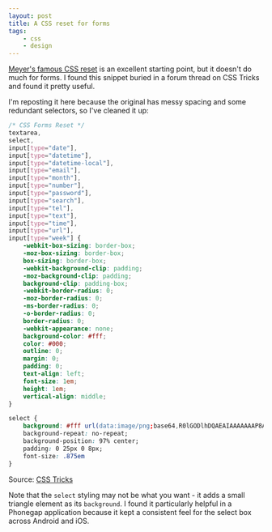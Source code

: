 ```yaml
---
layout: post
title: A CSS reset for forms
tags:
    - css
    - design
---
```


[Meyer's famous CSS reset][1] is an excellent starting point, but it doesn't do much for forms. I found this snippet buried in a forum thread on CSS Tricks and found it pretty useful.

I'm reposting it here because the original has messy spacing and some redundant selectors, so I've cleaned it up:

```css
/* CSS Forms Reset */
textarea,
select,
input[type="date"],
input[type="datetime"],
input[type="datetime-local"],
input[type="email"],
input[type="month"],
input[type="number"],
input[type="password"],
input[type="search"],
input[type="tel"],
input[type="text"],
input[type="time"],
input[type="url"],
input[type="week"] {
    -webkit-box-sizing: border-box;
    -moz-box-sizing: border-box;
    box-sizing: border-box;
    -webkit-background-clip: padding;
    -moz-background-clip: padding;
    background-clip: padding-box;
    -webkit-border-radius: 0;
    -moz-border-radius: 0;
    -ms-border-radius: 0;
    -o-border-radius: 0;
    border-radius: 0;
    -webkit-appearance: none;
    background-color: #fff;
    color: #000;
    outline: 0;
    margin: 0;
    padding: 0;
    text-align: left;
    font-size: 1em;
    height: 1em;
    vertical-align: middle;
}

select {
    background: #fff url(data:image/png;base64,R0lGODlhDQAEAIAAAAAAAP8A/yH5BAEHAAEALAAAAAANAAQAAAILhA+hG5jMDpxvhgIAOw==);
    background-repeat: no-repeat;
    background-position: 97% center;
    padding: 0 25px 0 8px;
    font-size: .875em
}
```
Source: [CSS Tricks](https://css-tricks.com/forums/topic/a-reset-for-forms/#post-130162)

Note that the `select` styling may not be what you want - it adds a small triangle element as its `background`. I found it particularly helpful in a Phonegap application because it kept a consistent feel for the select box across Android and iOS.

[1]: http://meyerweb.com/eric/tools/css/reset/ "Meyer's CSS Reset"
